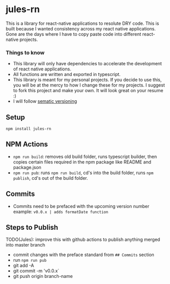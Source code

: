# jules-rn

This is a library for react-native applications to resolute DRY code. This is built because I wanted consistency across my react native applications. Gone are the days where I have to copy paste code into different react-native projects.

### Things to know

- This library will only have dependencies to accelerate the development of react native applications.
- All functions are written and exported in typescript.
- This library is meant for my personal projects. If you decide to use this, you will be at the mercy to how I change these for my projects. I suggest to fork this project and make your own. It will look great on your resume :)
- I will follow [sematic versioning](https://semver.org/)

## Setup

`npm install jules-rn`

## NPM Actions

- `npm run build`: removes old build folder, runs typescript builder, then copies certain files required in the npm package like README and package.json
- `npm run pub`: runs `npm run build`, cd's into the build folder, runs `npm publish`, cd's out of the build folder.

## Commits

- Commits need to be prefaced with the upcoming version number example: `v0.0.x | adds formatDate function`

## Steps to Publish

TODO(Jules): improve this with github actions to publish anything merged into master branch

- commit changes with the preface standard from `## Commits` section
- run `npm run pub`
- git add -A
- git commit -m 'v0.0.x`
- git push origin branch-name
